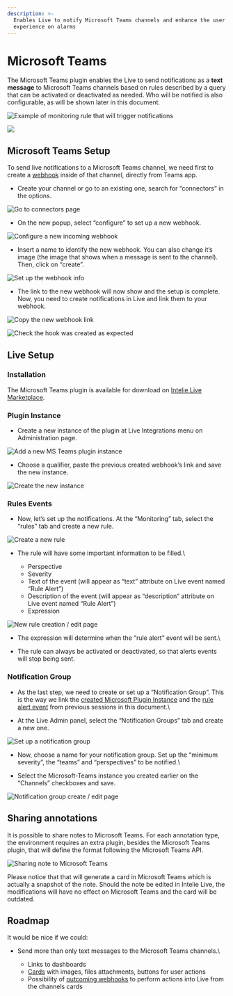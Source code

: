 ```yaml
---
description: >-
  Enables Live to notify Microsoft Teams channels and enhance the user
  experience on alarms
---
```


# Microsoft Teams

The Microsoft Teams plugin enables the Live to send notifications as a **text message** to Microsoft Teams channels based on rules described by a query that can be activated or deactivated as needed. Who will be notified is also configurable, as will be shown later in this document.

![Example of monitoring rule that will trigger notifications](<../.gitbook/assets/image (10).png>)

![](<../.gitbook/assets/image (135).png>)

## Microsoft Teams Setup

To send live notifications to a Microsoft Teams channel, we need first to create a [webhook](https://docs.microsoft.com/en-us/microsoftteams/platform/webhooks-and-connectors/how-to/connectors-using#setting-up-a-custom-incoming-webhook) inside of that channel, directly from Teams app.

* Create your channel or go to an existing one, search for “connectors” in the options.

![Go to connectors page](<../.gitbook/assets/image (136).png>)

* On the new popup, select “configure” to set up a new webhook.

![Configure a new incoming webhook](<../.gitbook/assets/image (1).png>)

* Insert a name to identify the new webhook. You can also change it’s image (the image that shows when a message is sent to the channel). Then, click on “create”.

![Set up the webhook info](<../.gitbook/assets/image (117).png>)

* The link to the new webhook will now show and the setup is complete. Now, you need to create notifications in Live and link them to your webhook.

![Copy the new webhook link](<../.gitbook/assets/image (35).png>)

![Check the hook was created as expected](<../.gitbook/assets/image (86).png>)

## Live Setup

### Installation

The Microsoft Teams plugin is available for download on [Intelie Live Marketplace](https://marketplace.intelie.com/artifact/plugin-microsoft-teams).

### Plugin Instance

* Create a new instance of the plugin at Live Integrations menu on Administration page.

![Add a new MS Teams plugin instance](<../.gitbook/assets/image (104).png>)

* Choose a qualifier, paste the previous created webhook’s link and save the new instance.

![Create the new instance](<../.gitbook/assets/image (25).png>)

### Rules Events

* Now, let’s set up the notifications. At the “Monitoring” tab, select the “rules” tab and create a new rule.

![Create a new rule](<../.gitbook/assets/image (64).png>)

* The rule will have some important information to be filled.\

  * Perspective
  * Severity
  * Text of the event (will appear as “text” attribute on Live event named “Rule Alert”)
  * Description of the event (will appear as “description” attribute on Live event named “Rule Alert”)
  * Expression

![New rule creation / edit page](../.gitbook/assets/10.png)

* The expression will determine when the “rule alert” event will be sent.\

* The rule can always be activated or deactivated, so that alerts events will stop being sent.

### Notification Group

* As the last step, we need to create or set up a “Notification Group”. This is the way we link the [created Microsoft Plugin Instance](microsoft-teams.md#plugin-instance) and the [rule alert event](microsoft-teams.md#rules-events) from previous sessions in this document.\

* At the Live Admin panel, select the “Notification Groups” tab and create a new one.

![Set up a notification group](<../.gitbook/assets/image (8).png>)

* Now, choose a name for your notification group. Set up the “minimum severity”, the “teams” and “perspectives” to be notified.\

* Select the Microsoft-Teams instance you created earlier on the “Channels” checkboxes and save.

![Notification group create / edit page](../.gitbook/assets/12.png)

## Sharing annotations

It is possible to share notes to Microsoft Teams. For each annotation type, the environment requires an extra plugin, besides the Microsoft Teams plugin, that will define the format following the Microsoft Teams API.

![Sharing note to Microsoft Teams](<../.gitbook/assets/image (13).png>)

Please notice that that will generate a card in Microsoft Teams which is actually a snapshot of the note. Should the note be edited in Intelie Live, the modifications will have no effect on Microsoft Teams and the card will be outdated.

## Roadmap

It would be nice if we could:

* Send more than only text messages to the Microsoft Teams channels.\

  * Links to dashboards
  * [Cards](https://docs.microsoft.com/en-us/azure/bot-service/rest-api/bot-framework-rest-connector-add-rich-cards?view=azure-bot-service-4.0#types-of-rich-cards) with images, files attachments, buttons for user actions
  * Possibility of [outcoming webhooks](https://docs.microsoft.com/en-us/microsoftteams/platform/webhooks-and-connectors/how-to/add-outgoing-webhook) to perform actions into Live from the channels cards
